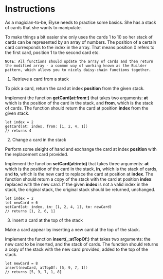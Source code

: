 #  Instructions

As a magician-to-be, Elyse needs to practice some basics. She has a stack of cards that she wants to manipulate.

To make things a bit easier she only uses the cards 1 to 10 so her stack of cards can be represented by an array of numbers. The position of a certain card corresponds to the index in the array. That means position 0 refers to the first card, position 1 to the second card etc.

    NOTE: All functions should update the array of cards and then return the modified array - a common way of working known as the Builder pattern, which allows you to nicely daisy-chain functions together.

1. Retrieve a card from a stack

To pick a card, return the card at index **position** from the given stack.

Implement the function **getCard(at:from:)** that takes two arguments: **at** which is the position of the card in the stack, and **from**, which is the stack of cards. The function should return the card at position **index** from the given stack.

    let index = 2
    getCard(at: index, from: [1, 2, 4, 1])
    // returns 4

2. Change a card in the stack

Perform some sleight of hand and exchange the card at index **position** with the replacement card provided.

Implement the function **setCard(at:in:to)** that takes three arguments: **at** which is the position of the card in the stack, **in**, which is the stack of cards, and **to**, which is the new card to replace the card at position at **index**. The function should return a copy of the stack with the card at position **index** replaced with the new card. If the given **index** is not a valid index in the stack, the original stack, the original stack should be returned, unchanged.

    let index = 2
    let newCard = 6
    setCard(at: index, in: [1, 2, 4, 1], to: newCard)
    // returns [1, 2, 6, 1]

3. Insert a card at the top of the stack

Make a card appear by inserting a new card at the top of the stack.

Implement the function **insert(\_:atTopOf:)** that takes two arguments: the new card to be inserted, and the stack of cards. The function should returns a copy of the stack with the new card provided, added to the top of the stack.

    let newCard = 8
    insert(newCard, atTopOf: [5, 9, 7, 1])
    // returns [5, 9, 7, 1, 8]

